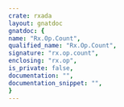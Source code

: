```yaml
---
crate: rxada
layout: gnatdoc
gnatdoc: {
name: "Rx.Op.Count",
qualified_name: "Rx.Op.Count",
signature: "rx.op.count",
enclosing: "rx.op",
is_private: false,
documentation: "",
documentation_snippet: "",
}
---
```

